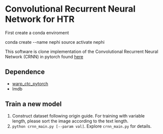 Convolutional Recurrent Neural Network for HTR
======================================

First create a conda enviroment

conda create --name nephi
source activate nephi


This software is clone implementation of the Convolutional Recurrent Neural Network (CRNN) in pytorch found [here](https://github.com/meijieru/crnn.pytorch)



Dependence
----------
* [warp_ctc_pytorch](https://github.com/SeanNaren/warp-ctc/tree/pytorch_bindings/pytorch_binding)
* lmdb

Train a new model
-----------------
1. Construct dataset following origin guide. For training with variable length, please sort the image according to the text length.
2. ``python crnn_main.py [--param val]``. Explore ``crnn_main.py`` for details.
